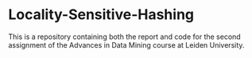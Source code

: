 # Locality-Sensitive-Hashing
This is a repository containing both the report and code for the second assignment of the Advances in Data Mining course at Leiden University.
